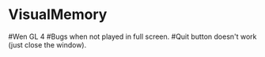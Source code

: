 # VisualMemory
#Wen GL 4
#Bugs when not played in full screen.
#Quit button doesn't work (just close the window).
